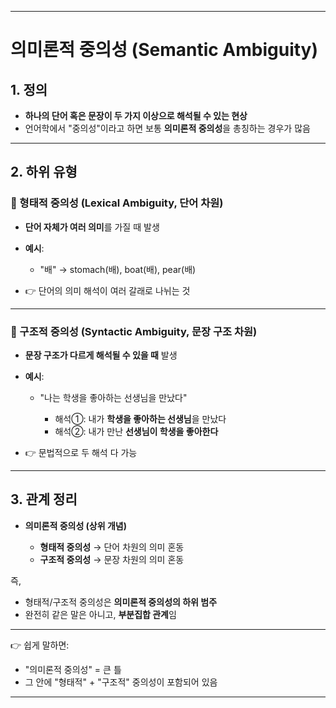 
---

# 의미론적 중의성 (Semantic Ambiguity)

## 1. 정의

* **하나의 단어 혹은 문장이 두 가지 이상으로 해석될 수 있는 현상**
* 언어학에서 "중의성"이라고 하면 보통 **의미론적 중의성**을 총칭하는 경우가 많음

---

## 2. 하위 유형

### 🔹 형태적 중의성 (Lexical Ambiguity, 단어 차원)

* **단어 자체가 여러 의미**를 가질 때 발생
* **예시**:

  * "배" → stomach(배), boat(배), pear(배)
* 👉 단어의 의미 해석이 여러 갈래로 나뉘는 것

---

### 🔹 구조적 중의성 (Syntactic Ambiguity, 문장 구조 차원)

* **문장 구조가 다르게 해석될 수 있을 때** 발생
* **예시**:

  * "나는 학생을 좋아하는 선생님을 만났다"

    * 해석①: 내가 **학생을 좋아하는 선생님**을 만났다
    * 해석②: 내가 만난 **선생님이 학생을 좋아한다**
* 👉 문법적으로 두 해석 다 가능

---

## 3. 관계 정리

* **의미론적 중의성 (상위 개념)**

  * **형태적 중의성** → 단어 차원의 의미 혼동
  * **구조적 중의성** → 문장 차원의 의미 혼동

즉,

* 형태적/구조적 중의성은 **의미론적 중의성의 하위 범주**
* 완전히 같은 말은 아니고, **부분집합 관계**임

---

👉 쉽게 말하면:

* "의미론적 중의성" = 큰 틀
* 그 안에 "형태적" + "구조적" 중의성이 포함되어 있음

---

